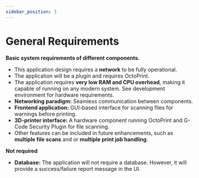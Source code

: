 ```yaml
---
sidebar_position: 3
---
```


# General Requirements

**Basic system requirements of different components.**

- This application design requires a **network** to be fully operational.
- The application will be a plugin and requires OctoPrint.
- The application requires **very low RAM and CPU overhead**, making it capable of running on any modern system. See development environment for hardware requirements.
- **Networking paradigm:** Seamless communication between components.
- **Frontend application:** GUI-based interface for scanning files for warnings before printing.
- **3D-printer interface:** A hardware component running OctoPrint and G-Code Security Plugin for file scanning.
- Other features can be included in future enhancements, such as **multiple file scans** and or **multiple print job handling**.

**Not required**
- **Database:** The application will not require a database. However, it will provide a success/failure report message in the UI.